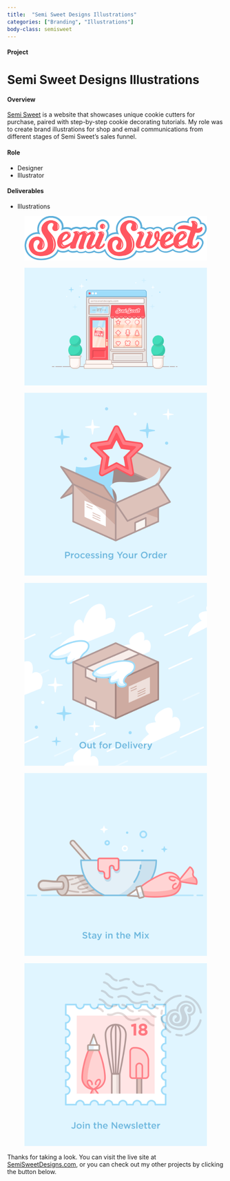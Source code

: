 ```yaml
---
title:  "Semi Sweet Designs Illustrations"
categories: ["Branding", "Illustrations"]
body-class: semisweet
---
```

<div class="container project-header">
  <div class="row">
    <div class="col-md-3 title">
      <h4>Project</h4>
      <h1>Semi Sweet Designs Illustrations</h1>
    </div>
    <div class="col-md-6 overview">
      <h4>Overview</h4>
      <p><a href="https://www.semisweetdesigns.com" target="_blank">Semi Sweet</a> is a website that showcases unique cookie cutters for purchase, paired with step-by-step cookie decorating tutorials. My role was to create brand illustrations for shop and email communications from different stages of Semi Sweet’s sales funnel.</p>
    </div>
    <div class="col-md-2 offset-md-1 role">
      <h4>Role</h4>
      <ul>
        <li>Designer</li>
        <li>Illustrator</li>
      </ul>
      <h4>Deliverables</h4>
      <ul>
        <li>Illustrations</li>
      </ul>
    </div>
  </div>
</div>
<section class="container">
  <div class="row work">
    <div class="col">
      <figure class="wordmark">
        <img src="../img/semisweet/ss-logo-border.svg" alt="Semi Sweet Logo">
      </figure>
    </div>
  </div>

  <div class="row work">
    <div class="col">
      <figure class="shop-image">
        <img src="../img/semisweet/shop-now-open.png" alt="Semi Sweet Designs Shop">
      </figure>
    </div>
  </div>

  <div class="row work">
    <div class="col-md-6">
      <figure>
        <img src="../img/semisweet/processing-shipment.png" alt="Semi Sweet Designs Processing">
      </figure>
    </div>
    <div class="col-md-6">
      <figure>
        <img src="../img/semisweet/now-shipping.png" alt="Semi Sweet Designs Shipping">
      </figure>
    </div>
  </div>

  <div class="row work">
    <div class="col-md-6">
      <figure>
        <img src="../img/semisweet/mix-it-up.png" alt="Semi Sweet Designs">
      </figure>
    </div>
    <div class="col-md-6">
      <figure>
        <img src="../img/semisweet/stamp.png" alt="Semi Sweet Designs">
      </figure>
    </div>
  </div>
</section>

<section class="container-fluid post-closing">
  <div class="container">
    <div class="row justify-content-center">
      <div class="col-md-8">
        <p>Thanks for taking a look. You can visit the live site at <a href="https://www.semisweetdesigns.com/" target="_blank">SemiSweetDesigns.com</a>, or you can check out my other projects by clicking the button below.</p>
      </div>
    </div>
  </div>
</section>
